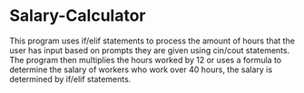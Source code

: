 # Salary-Calculator
This program uses if/elif statements to process the amount of hours that the user has input based on prompts they are given using cin/cout statements.  The program then multiplies the hours worked by 12 or uses a formula to determine the salary of workers who work over 40 hours, the salary is determined by if/elif statements.
